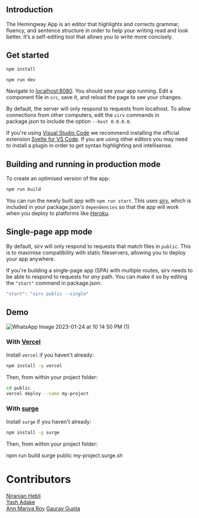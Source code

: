 ## Introduction 

The Hemingway App is an editor that highlights and corrects grammar, fluency, and sentence structure in order to help your writing read and look better. It’s a self-editing tool that allows you to write more concisely.
## Get started

```bash
npm install
```

```bash
npm run dev
```

Navigate to [localhost:8080](http://localhost:8080). You should see your app running. Edit a component file in `src`, save it, and reload the page to see your changes.

By default, the server will only respond to requests from localhost. To allow connections from other computers, edit the `sirv` commands in package.json to include the option `--host 0.0.0.0`.

If you're using [Visual Studio Code](https://code.visualstudio.com/) we recommend installing the official extension [Svelte for VS Code](https://marketplace.visualstudio.com/items?itemName=svelte.svelte-vscode). If you are using other editors you may need to install a plugin in order to get syntax highlighting and intellisense.

## Building and running in production mode

To create an optimised version of the app:

```bash
npm run build
```

You can run the newly built app with `npm run start`. This uses [sirv](https://github.com/lukeed/sirv), which is included in your package.json's `dependencies` so that the app will work when you deploy to platforms like [Heroku](https://heroku.com).


## Single-page app mode

By default, sirv will only respond to requests that match files in `public`. This is to maximise compatibility with static fileservers, allowing you to deploy your app anywhere.

If you're building a single-page app (SPA) with multiple routes, sirv needs to be able to respond to requests for *any* path. You can make it so by editing the `"start"` command in package.json:

```js
"start": "sirv public --single"
```
## Demo

![WhatsApp Image 2023-01-24 at 10 14 50 PM (1)](https://user-images.githubusercontent.com/84934990/214354983-2c7953f9-d57a-487f-9150-98bd51609864.jpeg)

### With [Vercel](https://vercel.com)

Install `vercel` if you haven't already:

```bash
npm install -g vercel
```

Then, from within your project folder:

```bash
cd public
vercel deploy --name my-project
```

### With [surge](https://surge.sh/)

Install `surge` if you haven't already:

```bash
npm install -g surge
```

Then, from within your project folder:



npm run build
surge public my-project.surge.sh


# Contributors
[Niranjan Hebli](https://github.com/NiranjanHebli)                                     
[Yash Adake](https://github.com/YashAdake)                                                   
[Ann Mariya Roy](https://github.com/Ann-M-R)
[Gaurav Gupta](https://github.com/codinggaurav7)
